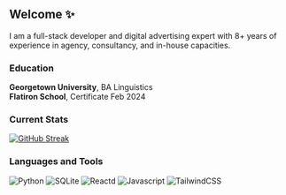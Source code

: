 ## Welcome ✨
I am a full-stack developer and digital advertising expert with 8+ years of experience in agency, consultancy, and in-house capacities.

### Education

<b>Georgetown University</b>, BA Linguistics
<br>
<b>Flatiron School</b>, Certificate Feb 2024

### Current Stats

[![GitHub Streak](https://streak-stats.demolab.com?user=eburdekin&theme=nightowl&border_radius=10&date_format=n%2Fj%5B%2FY%5D&card_width=350&hide_longest_streak=true)](https://git.io/streak-stats)

### Languages and Tools

![Python](https://img.shields.io/badge/Python-14354C?style=for-the-badge&logo=python&logoColor=white)
![SQLite](https://img.shields.io/badge/SQLite-07405E?style=for-the-badge&logo=sqlite&logoColor=white)
![React](https://img.shields.io/badge/React-20232A?style=for-the-badge&logo=react&logoColor=61DAFB)d
![Javascript](https://img.shields.io/badge/JavaScript-323330?style=for-the-badge&logo=javascript&logoColor=F7DF1E)
![TailwindCSS](https://img.shields.io/badge/Tailwind_CSS-38B2AC?style=for-the-badge&logo=tailwind-css&logoColor=white)
